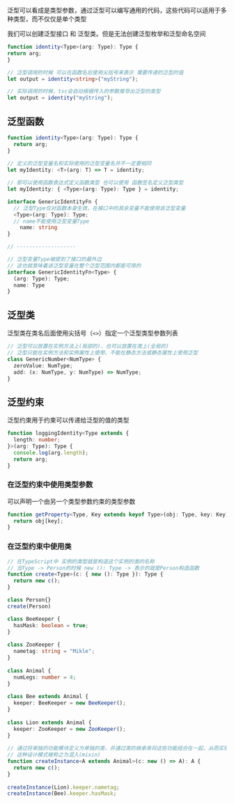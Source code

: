 泛型可以看成是类型参数，通过泛型可以编写通用的代码，这些代码可以适用于多种类型，而不仅仅是单个类型

我们可以创建泛型接口 和 泛型类。但是无法创建泛型枚举和泛型命名空间

```ts
function identity<Type>(arg: Type): Type {
return arg;
}

// 泛型调用的时候 可以在函数名后使用尖括号来表示 需要传递的泛型的值
let output = identity<string>("myString");

// 实际调用的时候，tsc会自动根据传入的参数推导出泛型的类型
let output = identity("myString");
```



## 泛型函数

```ts
function identity<Type>(arg: Type): Type {
  return arg;
}
 
// 定义的泛型变量名和实际使用的泛型变量名并不一定要相同
let myIdentity: <T>(arg: T) => T = identity;

// 即可以使用函数表达式定义函数类型 也可以使用 函数签名定义泛型类型
let myIdentity: { <Type>(arg: Type): Type } = identity;
```

```ts
interface GenericIdentityFn {
  // 泛型Type仅对函数本身生效，在接口中的其余变量不能使用该泛型变量
  <Type>(arg: Type): Type;
  // name不能使用泛型变量Type
	name: string
}

// -------------------

// 泛型变量Type被提到了接口的最外边
// 这也就意味着该泛型变量在整个泛型范围内都是可用的
interface GenericIdentityFn<Type> {
  (arg: Type): Type;
  name: Type
}
```



## 泛型类

泛型类在类名后面使用尖括号（`<>`）指定一个泛型类型参数列表

```ts
// 泛型可以放置在实例方法上(局部的)，也可以放置在类上(全局的)
// 泛型只能在实例方法和实例属性上使用，不能在静态方法或静态属性上使用泛型
class GenericNumber<NumType> {
  zeroValue: NumType;
  add: (x: NumType, y: NumType) => NumType;
}
```



## 泛型约束

泛型约束用于约束可以传递给泛型的值的类型

```ts
function loggingIdentity<Type extends {
  length: number;
}>(arg: Type): Type {
  console.log(arg.length); 
  return arg;
}
```



### 在泛型约束中使用类型参数

可以声明一个由另一个类型参数约束的类型参数

```ts
function getProperty<Type, Key extends keyof Type>(obj: Type, key: Key) {
  return obj[key];
}
```



### 在泛型约束中使用类

```ts
// 在TypeScript中 实例的类型就是构造这个实例的类的名称
// 当Type -> Person的时候 new (): Type -> 表示的就是Person构造函数
function create<Type>(c: { new (): Type }): Type {
  return new c();
}

class Person{}
create(Person)
```

```ts
class BeeKeeper {
  hasMask: boolean = true;
}
 
class ZooKeeper {
  nametag: string = "Mikle";
}
 
class Animal {
  numLegs: number = 4;
}
 
class Bee extends Animal {
  keeper: BeeKeeper = new BeeKeeper();
}
 
class Lion extends Animal {
  keeper: ZooKeeper = new ZooKeeper();
}
 
// 通过将单独的功能模块定义为单独的类，并通过类的继承来将这些功能组合在一起，从而实现了代码的重用和可扩展性 
// 这种设计模式被称之为混入(mixin)
function createInstance<A extends Animal>(c: new () => A): A {
  return new c();
}
 
createInstance(Lion).keeper.nametag;
createInstance(Bee).keeper.hasMask;
```

